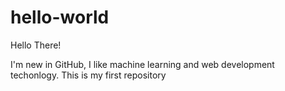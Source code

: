 # hello-world

Hello There!

I'm new in GitHub, I like machine learning and web development techonlogy. This is my first repository
